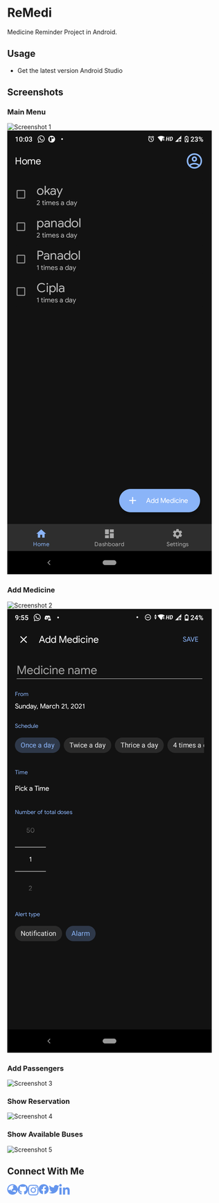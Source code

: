 # ReMedi

Medicine Reminder Project in Android.

## Usage

- Get the latest version Android Studio

## Screenshots

### Main Menu

![Screenshot 1](screenshots/1.png "Main Menu")
![Screenshot 1](screenshots/2.png "Main Menu")

### Add Medicine

![Screenshot 2](screenshots/3.png "Add Medicine")
![Screenshot 2](screenshots/4.png "Add Medicine")

### Add Passengers

![Screenshot 3](screenshots/add-passenger.png "Add Passengers")

### Show Reservation

![Screenshot 4](screenshots/show-reservation.png "Show Reservation")

### Show Available Buses

![Screenshot 5](screenshots/show-available-buses.png "Show Available Buses")

## Connect With Me

[<img align="left" alt="nixrajput | Website" width="24px" src="https://raw.githubusercontent.com/nixrajput/nixlab-files/master/images/icons/globe-icon.svg" />][website]

[<img align="left" alt="nixrajput | GitHub" width="24px" src="https://raw.githubusercontent.com/nixrajput/nixlab-files/master/images/icons/github-brands.svg" />][github]

[<img align="left" alt="nixrajput | Instagram" width="24px" src="https://raw.githubusercontent.com/nixrajput/nixlab-files/master/images/icons/instagram-brands.svg" />][instagram]

[<img align="left" alt="nixrajput | Facebook" width="24px" src="https://raw.githubusercontent.com/nixrajput/nixlab-files/master/images/icons/facebook-brands.svg" />][facebook]

[<img align="left" alt="nixrajput | Twitter" width="24px" src="https://raw.githubusercontent.com/nixrajput/nixlab-files/master/images/icons/twitter-brands.svg" />][twitter]

[<img align="left" alt="nixrajput | LinkedIn" width="24px" src="https://raw.githubusercontent.com/nixrajput/nixlab-files/master/images/icons/linkedin-in-brands.svg" />][linkedin]

[github]: https://github.com/FouziaFaria
[website]: https://fouzia.bukharealsaif.com/
[facebook]: https://www.facebook.com/faria.alam.522
[twitter]: https://twitter.com/FouziaFariaTura
[instagram]: https://www.instagram.com/pandaria_228/
[linkedin]: https://www.linkedin.com/in/fouziafaria/
